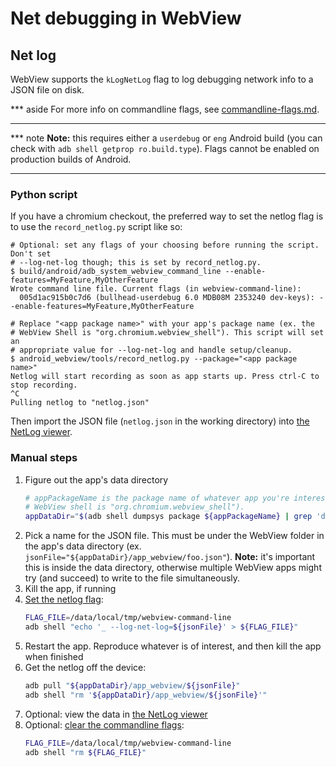 # Net debugging in WebView

## Net log

WebView supports the `kLogNetLog` flag to log debugging network info to a JSON
file on disk.

*** aside
For more info on commandline flags, see
[commandline-flags.md](./commandline-flags.md).
***

*** note
**Note:** this requires either a `userdebug` or `eng` Android build (you can
check with `adb shell getprop ro.build.type`). Flags cannot be enabled on
production builds of Android.
***

### Python script

If you have a chromium checkout, the preferred way to set the netlog flag is to
use the `record_netlog.py` script like so:

```shell
# Optional: set any flags of your choosing before running the script. Don't set
# --log-net-log though; this is set by record_netlog.py.
$ build/android/adb_system_webview_command_line --enable-features=MyFeature,MyOtherFeature
Wrote command line file. Current flags (in webview-command-line):
  005d1ac915b0c7d6 (bullhead-userdebug 6.0 MDB08M 2353240 dev-keys): --enable-features=MyFeature,MyOtherFeature

# Replace "<app package name>" with your app's package name (ex. the
# WebView Shell is "org.chromium.webview_shell"). This script will set an
# appropriate value for --log-net-log and handle setup/cleanup.
$ android_webview/tools/record_netlog.py --package="<app package name>"
Netlog will start recording as soon as app starts up. Press ctrl-C to stop recording.
^C
Pulling netlog to "netlog.json"
```

Then import the JSON file (`netlog.json` in the working directory) into [the
NetLog viewer][1].

### Manual steps

1. Figure out the app's data directory
   ```sh
   # appPackageName is the package name of whatever app you're interested (ex.
   # WebView shell is "org.chromium.webview_shell").
   appDataDir="$(adb shell dumpsys package ${appPackageName} | grep 'dataDir=' | sed 's/^ *dataDir=//')" && \
   ```
1. Pick a name for the JSON file. This must be under the WebView folder in the
   app's data directory (ex. `jsonFile="${appDataDir}/app_webview/foo.json"`).
   **Note:** it's important this is inside the data directory, otherwise
   multiple WebView apps might try (and succeed) to write to the file
   simultaneously.
1. Kill the app, if running
1. [Set the netlog flag](commandline-flags.md):
   ```sh
   FLAG_FILE=/data/local/tmp/webview-command-line
   adb shell "echo '_ --log-net-log=${jsonFile}' > ${FLAG_FILE}"
   ```
1. Restart the app. Reproduce whatever is of interest, and then kill the app
   when finished
1. Get the netlog off the device:
   ```sh
   adb pull "${appDataDir}/app_webview/${jsonFile}"
   adb shell "rm '${appDataDir}/app_webview/${jsonFile}'"
   ```
1. Optional: view the data in [the NetLog viewer][1]
1. Optional: [clear the commandline flags](commandline-flags.md):
   ```sh
   FLAG_FILE=/data/local/tmp/webview-command-line
   adb shell "rm ${FLAG_FILE}"
   ```

[1]: https://netlog-viewer.appspot.com/#import
